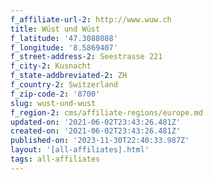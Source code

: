 ```yaml
---
f_affiliate-url-2: http://www.wuw.ch
title: Wüst und Wüst
f_latitude: '47.3088088'
f_longitude: '8.5869407'
f_street-address-2: Seestrasse 221­
f_city-2: Kusnacht­
f_state-addbreviated-2: ZH­
f_country-2: Switzerland
f_zip-code-2: '8700'
slug: wust-und-wust
f_region-2: cms/affiliate-regions/europe.md
updated-on: '2021-06-02T23:43:26.481Z'
created-on: '2021-06-02T23:43:26.481Z'
published-on: '2023-11-30T22:40:33.987Z'
layout: '[all-affiliates].html'
tags: all-affiliates
---
```



